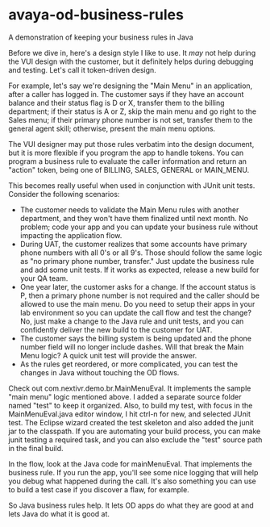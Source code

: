 # avaya-od-business-rules
A demonstration of keeping your business rules in Java


Before we dive in, here's a design style I like to use.  It *may* not help during the VUI design with the customer, but it definitely helps during debugging and testing.  Let's call it token-driven design.

For example, let's say we're designing the "Main Menu" in an application, after a caller has logged in.  The customer says if they have an account balance and their status flag is D or X, transfer them to the billing department; if their status is A or Z, skip the main menu and go right to the Sales menu; if their primary phone number is not set, transfer them to the general agent skill; otherwise, present the main menu options.

The VUI designer may put those rules verbatim into the design document, but it is more flexible if you program the app to handle tokens.  You can program a business rule to evaluate the caller information and return an "action" token, being one of BILLING, SALES, GENERAL or MAIN_MENU.

This becomes really useful when used in conjunction with JUnit unit tests.  Consider the following scenarios:

  * The customer needs to validate the Main Menu rules with another department, and they won't have them finalized until next month.  No problem; code your app and you can update your business rule without impacting the application flow.
  * During UAT, the customer realizes that some accounts have primary phone numbers with all 0's or all 9's.  Those should follow the same logic as "no primary phone number, transfer."  Just update the business rule and add some unit tests.  If it works as expected, release a new build for your QA team.
  * One year later, the customer asks for a change.  If the account status is P, then a primary phone number is not required and the caller should be allowed to use the main menu.  Do you need to setup their apps in your lab environment so you can update the call flow and test the change?  No, just make a change to the Java rule and unit tests, and you can confidently deliver the new build to the customer for UAT.
  * The customer says the billing system is being updated and the phone number field will no longer include dashes.  Will that break the Main Menu logic?  A quick unit test will provide the answer.
  * As the rules get reordered, or more complicated, you can test the changes in Java without touching the OD flows.

Check out com.nextivr.demo.br.MainMenuEval.  It implements the sample "main menu" logic mentioned above.  I added a separate source folder named "test" to keep it organized.  Also, to build my test, with focus in the MainMenuEval.java editor window, I hit ctrl-n for new, and selected JUnit test.  The Eclipse wizard created the test skeleton and also added the junit jar to the classpath.  If you are automating your build process, you can make junit testing a required task, and you can also exclude the "test" source path in the final build.

In the flow, look at the Java code for mainMenuEval.  That implements the business rule.  If you run the app, you'll see some nice logging that will help you debug what happened during the call.  It's also something you can use to build a test case if you discover a flaw, for example.

So Java business rules help.  It lets OD apps do what they are good at and lets Java do what it is good at.
